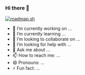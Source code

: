### Hi there 👋
[![roadmap.sh](https://api.roadmap.sh/v1-badge/wide/64a02cf5d99c9d6731a59ac1?variant=dark)](https://roadmap.sh)

- 🔭 I’m currently working on ...
- 🌱 I’m currently learning ...
- 👯 I’m looking to collaborate on ...
- 🤔 I’m looking for help with ...
- 💬 Ask me about ...
- 📫 How to reach me: ...
- 😄 Pronouns: ...
- ⚡ Fun fact: ...
